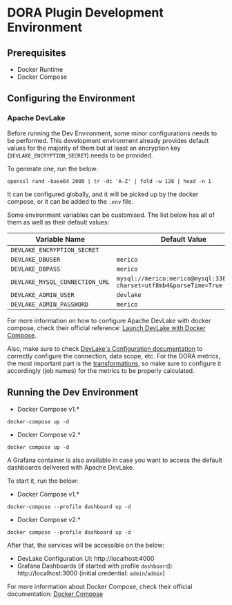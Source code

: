 # DORA Plugin Development Environment

## Prerequisites

- Docker Runtime
- Docker Compose

## Configuring the Environment

### Apache DevLake

Before running the Dev Environment, some minor configurations needs to be performed. This development environment
already provides default values for the majority of them but at least an encryption key (`DEVLAKE_ENCRYPTION_SECRET`) needs to be provided.

To generate one, run the below:

```shell
openssl rand -base64 2000 | tr -dc 'A-Z' | fold -w 128 | head -n 1
```

It can be configured globally, and it will be picked up by the docker compose, or it can be added to the `.env` file.

Some environment variables can be customised. The list below has all of them as well as their default values:

| Variable Name                  | Default Value                                                          |
|--------------------------------|------------------------------------------------------------------------|
| `DEVLAKE_ENCRYPTION_SECRET`    |                                                                        |
| `DEVLAKE_DBUSER`           | `merico`                                                               |
| `DEVLAKE_DBPASS`       | `merico`                                                               |
| `DEVLAKE_MYSQL_CONNECTION_URL` | `mysql://merico:merico@mysql:3306/lake?charset=utf8mb4&parseTime=True` |
| `DEVLAKE_ADMIN_USER`           | `devlake`                                                              |
| `DEVLAKE_ADMIN_PASSWORD`       | `merico`                                                               |

For more information on how to configure Apache DevLake with docker compose, check their official reference: [Launch DevLake with Docker Compose](https://devlake.apache.org/docs/v0.18/GettingStarted/DockerComposeSetup).

Also, make sure to check [DevLake's Configuration documentation](https://devlake.apache.org/docs/v0.18/Configuration) to correctly configure
the connection, data scope, etc. For the DORA metrics, the most important part is the [transformations](https://devlake.apache.org/docs/v0.18/Configuration/Tutorial#step-3---add-transformations-optional), 
so make sure to configure it accordingly (job names) for the metrics to be properly calculated.

## Running the Dev Environment

- Docker Compose v1.*

```shell
docker-compose up -d
```

- Docker Compose v2.*

```shell
docker compose up -d
```

A Grafana container is also available in case you want to access the default dashboards delivered with Apache DevLake.

To start it, run the below:

- Docker Compose v1.*

```shell
docker-compose --profile dashboard up -d
```

- Docker Compose v2.*

```shell
docker compose --profile dashboard up -d
```

After that, the services will be accessible on the below:

- DevLake Configuration UI: http://localhost:4000
- Grafana Dashboards (if started with profile `dashboard`): http://localhost:3000 (initial credential: `admin`/`admin`)

For more information about Docker Compose, check their official documentation: [Docker Compose](https://docs.docker.com/compose/)
